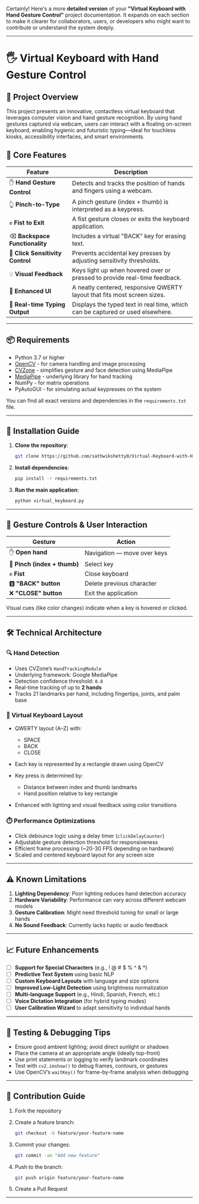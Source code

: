 Certainly! Here's a more **detailed version** of your **"Virtual Keyboard with Hand Gesture Control"** project documentation. It expands on each section to make it clearer for collaborators, users, or developers who might want to contribute or understand the system deeply.

---

# 🖐️ Virtual Keyboard with Hand Gesture Control

## 🚀 Project Overview

This project presents an innovative, contactless virtual keyboard that leverages computer vision and hand gesture recognition. By using hand gestures captured via webcam, users can interact with a floating on-screen keyboard, enabling hygienic and futuristic typing—ideal for touchless kiosks, accessibility interfaces, and smart environments.

## 🎯 Core Features

| Feature                          | Description                                                                    |
| -------------------------------- | ------------------------------------------------------------------------------ |
| ✋ **Hand Gesture Control**       | Detects and tracks the position of hands and fingers using a webcam.           |
| 👆 **Pinch-to-Type**             | A pinch gesture (index + thumb) is interpreted as a keypress.                  |
| ✊ **Fist to Exit**               | A fist gesture closes or exits the keyboard application.                       |
| ⌫ **Backspace Functionality**    | Includes a virtual "BACK" key for erasing text.                                |
| 🔄 **Click Sensitivity Control** | Prevents accidental key presses by adjusting sensitivity thresholds.           |
| 💡 **Visual Feedback**           | Keys light up when hovered over or pressed to provide real-time feedback.      |
| 🎨 **Enhanced UI**               | A neatly centered, responsive QWERTY layout that fits most screen sizes.       |
| 📝 **Real-time Typing Output**   | Displays the typed text in real time, which can be captured or used elsewhere. |

---

## 📦 Requirements

* Python 3.7 or higher
* [OpenCV](https://opencv.org/) - for camera handling and image processing
* [CVZone](https://github.com/cvzone/cvzone) - simplifies gesture and face detection using MediaPipe
* [MediaPipe](https://mediapipe.dev/) - underlying library for hand tracking
* NumPy - for matrix operations
* PyAutoGUI - for simulating actual keypresses on the system

You can find all exact versions and dependencies in the `requirements.txt` file.

---

## 💾 Installation Guide

1. **Clone the repository**:

   ```bash
   git clone https://github.com/sathwikshetty0/Virtual-Keyboard-with-Hand-Gesture-Control.git
   ```

2. **Install dependencies**:

   ```bash
   pip install -r requirements.txt
   ```

3. **Run the main application**:

   ```bash
   python virtual_keyboard.py
   ```

---

## 🧠 Gesture Controls & User Interaction

| Gesture                      | Action                      |
| ---------------------------- | --------------------------- |
| ✋ **Open hand**              | Navigation — move over keys |
| 🤏 **Pinch (index + thumb)** | Select key                  |
| ✊ **Fist**                   | Close keyboard              |
| 🅱️ **"BACK" button**        | Delete previous character   |
| ❌ **"CLOSE" button**         | Exit the application        |

Visual cues (like color changes) indicate when a key is hovered or clicked.

---

## 🛠️ Technical Architecture

### 🔍 Hand Detection

* Uses CVZone’s `HandTrackingModule`
* Underlying framework: Google MediaPipe
* Detection confidence threshold: `0.8`
* Real-time tracking of up to **2 hands**
* Tracks 21 landmarks per hand, including fingertips, joints, and palm base

### 🧱 Virtual Keyboard Layout

* QWERTY layout (A–Z) with:

  * SPACE
  * BACK
  * CLOSE
* Each key is represented by a rectangle drawn using OpenCV
* Key press is determined by:

  * Distance between index and thumb landmarks
  * Hand position relative to key rectangle
* Enhanced with lighting and visual feedback using color transitions

### ⏱️ Performance Optimizations

* Click debounce logic using a delay timer (`clickDelayCounter`)
* Adjustable gesture detection threshold for responsiveness
* Efficient frame processing (\~20-30 FPS depending on hardware)
* Scaled and centered keyboard layout for any screen size

---

## ⚠️ Known Limitations

1. **Lighting Dependency**: Poor lighting reduces hand detection accuracy
2. **Hardware Variability**: Performance can vary across different webcam models
3. **Gesture Calibration**: Might need threshold tuning for small or large hands
4. **No Sound Feedback**: Currently lacks haptic or audio feedback

---

## 📈 Future Enhancements

* [ ] **Support for Special Characters** (e.g., ! @ # \$ % ^ & \*)
* [ ] **Predictive Text System** using basic NLP
* [ ] **Custom Keyboard Layouts** with language and size options
* [ ] **Improved Low-Light Detection** using brightness normalization
* [ ] **Multi-language Support** (e.g., Hindi, Spanish, French, etc.)
* [ ] **Voice Dictation Integration** (for hybrid typing modes)
* [ ] **User Calibration Wizard** to adapt sensitivity to individual hands

---

## 🧪 Testing & Debugging Tips

* Ensure good ambient lighting; avoid direct sunlight or shadows
* Place the camera at an appropriate angle (ideally top-front)
* Use print statements or logging to verify landmark coordinates
* Test with `cv2.imshow()` to debug frames, contours, or gestures
* Use OpenCV’s `waitKey()` for frame-by-frame analysis when debugging

---



## 🤝 Contribution Guide

1. Fork the repository
2. Create a feature branch:

   ```bash
   git checkout -b feature/your-feature-name
   ```
3. Commit your changes:

   ```bash
   git commit -am "Add new feature"
   ```
4. Push to the branch:

   ```bash
   git push origin feature/your-feature-name
   ```
5. Create a Pull Request

---
